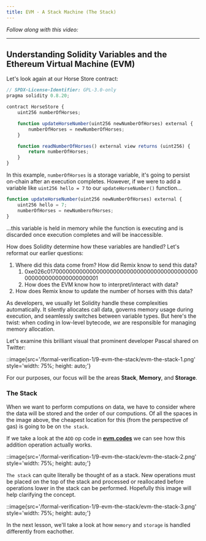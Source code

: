 ```yaml
---
title: EVM - A Stack Machine (The Stack)
---
```


_Follow along with this video:_

---

## Understanding Solidity Variables and the Ethereum Virtual Machine (EVM)

Let's look again at our Horse Store contract:

```js
// SPDX-License-Identifier: GPL-3.0-only
pragma solidity 0.8.20;

contract HorseStore {
    uint256 numberOfHorses;

    function updateHorseNumber(uint256 newNumberOfHorses) external {
        numberOfHorses = newNumberOfHorses;
    }

    function readNumberOfHorses() external view returns (uint256) {
        return numberOfHorses;
    }
}
```

In this example, `numberOfHorses` is a storage variable, it's going to persist on-chain after an execution completes. However, if we were to add a variable like `uint256 hello = 7` to our `updateHorseNumber()` function...

```js
function updateHorseNumber(uint256 newNumberOfHorses) external {
    uint256 hello = 7;
    numberOfHorses = newNumberofHorses;
}
```

...this variable is held in memory while the function is executing and is discarded once execution completes and will be inaccessible.

How does Solidity determine how these variables are handled? Let's reformat our earlier questions:

1. Where did this data come from? How did Remix know to send this data?
   1. 0xe026c0170000000000000000000000000000000000000000000000000000000000000001
   2. How does the EVM know how to interpret/interact with data?
2. How does Remix know to update the number of horses with this data?

As developers, we usually let Solidity handle these complexities automatically. It silently allocates call data, governs memory usage during execution, and seamlessly switches between variable types. But here's the twist: when coding in low-level bytecode, _we_ are responsible for managing memory allocation.

Let's examine this brilliant visual that prominent developer Pascal shared on Twitter:

::image{src='/formal-verification-1/9-evm-the-stack/evm-the-stack-1.png' style='width: 75%; height: auto;'}

For our purposes, our focus will be the areas **Stack**, **Memory**, and **Storage**.

### The Stack

When we want to perform computions on data, we have to consider where the data will be stored and the order of our computions. Of all the spaces in the image above, the cheapest location for this (from the perspective of gas) is going to be on `the stack`.

If we take a look at the `ADD` op code in [**evm.codes**](https://www.evm.codes/?fork=shanghai) we can see how this addition operation actually works.

::image{src='/formal-verification-1/9-evm-the-stack/evm-the-stack-2.png' style='width: 75%; height: auto;'}

`The stack` can quite literally be thought of as a stack. New operations must be placed on the top of the stack and processed or reallocated before operations lower in the stack can be performed. Hopefully this image will help clarifying the concept.

::image{src='/formal-verification-1/9-evm-the-stack/evm-the-stack-3.png' style='width: 75%; height: auto;'}

In the next lesson, we'll take a look at how `memory` and `storage` is handled differently from eachother.

